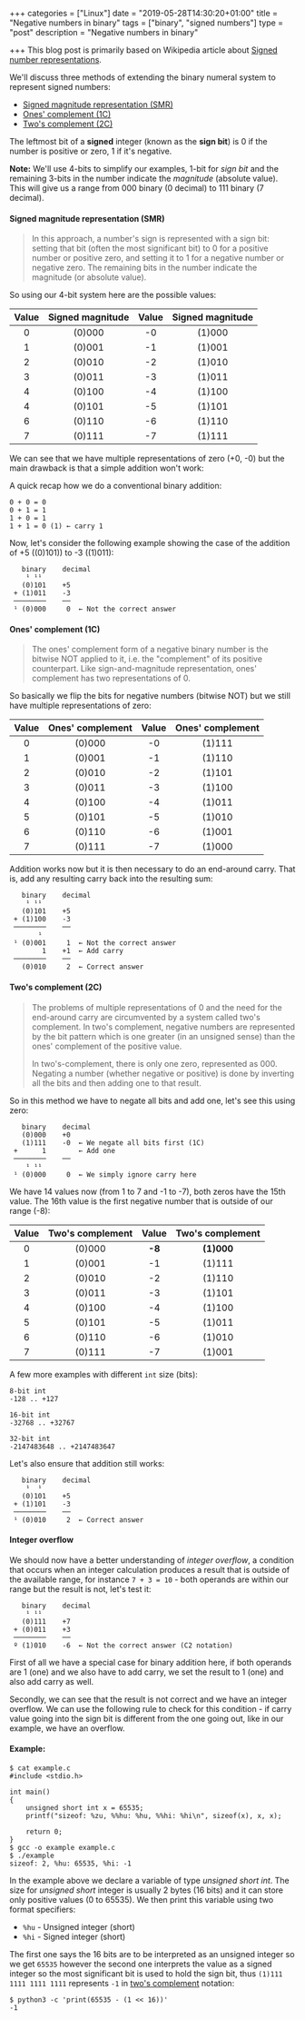 +++
categories = ["Linux"]
date = "2019-05-28T14:30:20+01:00"
title = "Negative numbers in binary"
tags = ["binary", "signed numbers"]
type = "post"
description = "Negative numbers in binary"

+++
This blog post is primarily based on Wikipedia article about [Signed number representations](https://en.wikipedia.org/wiki/Signed_number_representations "Signed number representations").

We'll discuss three methods of extending the binary numeral system to represent signed numbers:

- [Signed magnitude representation (SMR)](#signed-magnitude-representation-smr "Signed magnitude representation")
- [Ones' complement (1C)](#ones-complement-1c "Ones' complement")
- [Two's complement (2C)](#two-s-complement-2c "Two's complement")

The leftmost bit of a **signed** integer (known as the **sign bit**) is 0 if the number is positive or zero, 1 if it's negative.

**Note:** We'll use 4-bits to simplify our examples, 1-bit for *sign bit* and the remaining 3-bits in the number indicate the *magnitude* (absolute value). This will give us a range from 000 binary (0 decimal) to 111 binary (7 decimal).

#### Signed magnitude representation (SMR)

> In this approach, a number's sign is represented with a sign bit: setting that bit (often the most significant bit) to 0 for a positive number or positive zero, and setting it to 1 for a negative number or negative zero. The remaining bits in the number indicate the magnitude (or absolute value).

So using our 4-bit system here are the possible values:

Value|Signed magnitude|Value|Signed magnitude
:---:|:--------------:|:---:|:--------------:
0    |(0)000          |-0   |(1)000
1    |(0)001          |-1   |(1)001
2    |(0)010          |-2   |(1)010
3    |(0)011          |-3   |(1)011
4    |(0)100          |-4   |(1)100
4    |(0)101          |-5   |(1)101
6    |(0)110          |-6   |(1)110
7    |(0)111          |-7   |(1)111

We can see that we have multiple representations of zero (+0, -0) but the main drawback is that a simple addition won't work:

A quick recap how we do a conventional binary addition:

```
0 + 0 = 0
0 + 1 = 1
1 + 0 = 1
1 + 1 = 0 (1) ← carry 1
```

Now, let's consider the following example showing the case of the addition of +5 ((0)101)) to -3 ((1)011):

```
   binary    decimal
    ¹ ¹¹ 
   (0)101    +5
 + (1)011    -3
 ────────    ──
 ¹ (0)000     0  ← Not the correct answer
```

#### Ones' complement (1C)

> The ones' complement form of a negative binary number is the bitwise NOT applied to it, i.e. the "complement" of its positive counterpart. Like sign-and-magnitude representation, ones' complement has two representations of 0.

So basically we flip the bits for negative numbers (bitwise NOT) but we still have multiple representations of zero:

Value|Ones' complement|Value|Ones' complement
:---:|:--------------:|:---:|:--------------:
0    |(0)000          |-0   |(1)111
1    |(0)001          |-1   |(1)110
2    |(0)010          |-2   |(1)101
3    |(0)011          |-3   |(1)100
4    |(0)100          |-4   |(1)011
5    |(0)101          |-5   |(1)010
6    |(0)110          |-6   |(1)001
7    |(0)111          |-7   |(1)000

Addition works now but it is then necessary to do an end-around carry. That is, add any resulting carry back into the resulting sum:

```
   binary    decimal
    ¹ ¹¹ 
   (0)101    +5
 + (1)100    -3
 ────────    ──
       ¹ 
 ¹ (0)001     1  ← Not the correct answer
        1    +1  ← Add carry
 ────────    ──
   (0)010     2  ← Correct answer
```

#### Two's complement (2C)

> The problems of multiple representations of 0 and the need for the end-around carry are circumvented by a system called two's complement. In two's complement, negative numbers are represented by the bit pattern which is one greater (in an unsigned sense) than the ones' complement of the positive value.
>
> In two's-complement, there is only one zero, represented as 000. Negating a number (whether negative or positive) is done by inverting all the bits and then adding one to that result.

So in this method we have to negate all bits and add one, let's see this using zero:

```
   binary    decimal
   (0)000    +0
   (1)111    -0  ← We negate all bits first (1C)
 +      1        ← Add one
 ────────    ──
    ¹ ¹¹ 
 ¹ (0)000     0  ← We simply ignore carry here
```

We have 14 values now (from 1 to 7 and -1 to -7), both zeros have the 15th value. The 16th value is the first negative number that is outside of our range (-8):

Value|Two's complement|Value  |Two's complement
:---:|:--------------:|:-----:|:--------------:
0    |(0)000          |**-8** |**(1)000**
1    |(0)001          |  -1   |  (1)111
2    |(0)010          |  -2   |  (1)110
3    |(0)011          |  -3   |  (1)101
4    |(0)100          |  -4   |  (1)100
5    |(0)101          |  -5   |  (1)011
6    |(0)110          |  -6   |  (1)010
7    |(0)111          |  -7   |  (1)001

A few more examples with different `int` size (bits):

```
8-bit int
-128 .. +127

16-bit int
-32768 .. +32767

32-bit int
-2147483648 .. +2147483647
```

Let's also ensure that addition still works:

```
   binary    decimal
    ¹  ¹ 
   (0)101    +5
 + (1)101    -3
 ────────    ──
 ¹ (0)010     2  ← Correct answer
```

#### Integer overflow

We should now have a better understanding of *integer overflow*, a condition that occurs when an integer calculation produces a result that is outside of the available range, for instance `7 + 3 = 10` - both operands are within our range but the result is not, let's test it:

```
   binary    decimal
    ¹ ¹¹
   (0)111    +7
 + (0)011    +3
 ────────    ──
 º (1)010    -6  ← Not the correct answer (C2 notation)
```

First of all we have a special case for binary addition here, if both operands are 1 (one) and we also have to add carry, we set the result to 1 (one) and also add carry as well.

Secondly, we can see that the result is not correct and we have an integer overflow.
We can use the following rule to check for this condition - if carry value going into the sign bit is different from the one going out, like in our example, we have an overflow.

#### Example:

```
$ cat example.c 
#include <stdio.h>

int main()
{
    unsigned short int x = 65535;
    printf("sizeof: %zu, %%hu: %hu, %%hi: %hi\n", sizeof(x), x, x);

    return 0;
}
$ gcc -o example example.c
$ ./example 
sizeof: 2, %hu: 65535, %hi: -1
```

In the example above we declare a variable of type *unsigned short int*.  The size for *unsigned short* integer is usually 2 bytes (16 bits) and it can store only positive values (0 to 65535). We then print this variable using two format specifiers:

- `%hu` - Unsigned integer (short)
- `%hi` - Signed integer (short)

The first one says the 16 bits are to be interpreted as an unsigned integer so we get `65535` however the second one interprets the value as a signed integer so the most significant bit is used to hold the sign bit, thus `(1)111 1111 1111 1111` represents `-1` in [two's complement](#two-s-complement-2c "two's complement") notation:

```
$ python3 -c 'print(65535 - (1 << 16))'
-1
```
